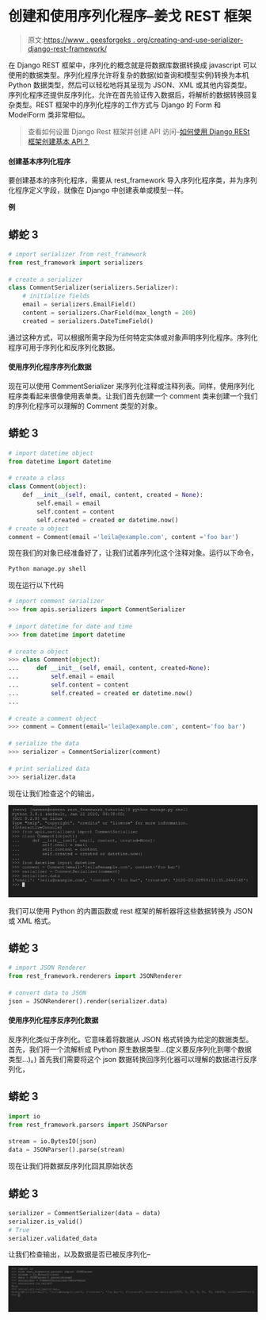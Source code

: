 # 创建和使用序列化程序–姜戈 REST 框架

> 原文:[https://www . geesforgeks . org/creating-and-use-serializer-django-rest-framework/](https://www.geeksforgeeks.org/creating-and-using-serializers-django-rest-framework/)

在 Django REST 框架中，序列化的概念就是将数据库数据转换成 javascript 可以使用的数据类型。序列化程序允许将复杂的数据(如查询和模型实例)转换为本机 Python 数据类型，然后可以轻松地将其呈现为 JSON、XML 或其他内容类型。序列化程序还提供反序列化，允许在首先验证传入数据后，将解析的数据转换回复杂类型。REST 框架中的序列化程序的工作方式与 Django 的 Form 和 ModelForm 类非常相似。

> 查看如何设置 Django Rest 框架并创建 API 访问–[如何使用 Django RESt 框架创建基本 API？](https://geeksforgeeks.org/how-to-create-a-basic-api-using-django-rest-framework/)

#### 创建基本序列化程序

要创建基本的序列化程序，需要从 rest_framework 导入序列化程序类，并为序列化程序定义字段，就像在 Django 中创建表单或模型一样。

**例**

## 蟒蛇 3

```py
# import serializer from rest_framework
from rest_framework import serializers

# create a serializer
class CommentSerializer(serializers.Serializer):
    # initialize fields
    email = serializers.EmailField()
    content = serializers.CharField(max_length = 200)
    created = serializers.DateTimeField()
```

通过这种方式，可以根据所需字段为任何特定实体或对象声明序列化程序。序列化程序可用于序列化和反序列化数据。

#### 使用序列化程序序列化数据

现在可以使用 CommentSerializer 来序列化注释或注释列表。同样，使用序列化程序类看起来很像使用表单类。让我们首先创建一个 comment 类来创建一个我们的序列化程序可以理解的 Comment 类型的对象。

## 蟒蛇 3

```py
# import datetime object
from datetime import datetime

# create a class
class Comment(object):
    def __init__(self, email, content, created = None):
        self.email = email
        self.content = content
        self.created = created or datetime.now()
# create a object
comment = Comment(email ='leila@example.com', content ='foo bar')
```

现在我们的对象已经准备好了，让我们试着序列化这个注释对象。运行以下命令，

```py
Python manage.py shell
```

现在运行以下代码

```py
# import comment serializer
>>> from apis.serializers import CommentSerializer

# import datetime for date and time
>>> from datetime import datetime

# create a object
>>> class Comment(object):
...     def __init__(self, email, content, created=None):
...         self.email = email
...         self.content = content
...         self.created = created or datetime.now()
... 

# create a comment object
>>> comment = Comment(email='leila@example.com', content='foo bar')

# serialize the data
>>> serializer = CommentSerializer(comment)

# print serialized data
>>> serializer.data
```

现在让我们检查这个的输出，

![creating-a-serializer](img/09e46fa1d204cee3e7e196e0eb7b7976.png)

我们可以使用 Python 的内置函数或 rest 框架的解析器将这些数据转换为 JSON 或 XML 格式。

## 蟒蛇 3

```py
# import JSON Renderer
from rest_framework.renderers import JSONRenderer

# convert data to JSON
json = JSONRenderer().render(serializer.data)
```

#### 使用序列化程序反序列化数据

反序列化类似于序列化。它意味着将数据从 JSON 格式转换为给定的数据类型。首先，我们将一个流解析成 Python 原生数据类型…(定义要反序列化到哪个数据类型…)。)
首先我们需要将这个 json 数据转换回序列化器可以理解的数据进行反序列化，

## 蟒蛇 3

```py
import io
from rest_framework.parsers import JSONParser

stream = io.BytesIO(json)
data = JSONParser().parse(stream)
```

现在让我们将数据反序列化回其原始状态

## 蟒蛇 3

```py
serializer = CommentSerializer(data = data)
serializer.is_valid()
# True
serializer.validated_data
```

让我们检查输出，以及数据是否已被反序列化–

![deserializing-rest-framework](img/bb0dced077973a995bf63d4949430415.png)